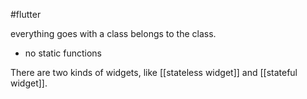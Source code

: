 #flutter 

everything goes with a class belongs to the class.
- no static functions

There are two kinds of widgets, like [[stateless widget]] and [[stateful widget]].